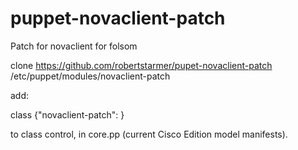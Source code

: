 puppet-novaclient-patch
=======================

Patch for novaclient for folsom

  clone https://github.com/robertstarmer/pupet-novaclient-patch /etc/puppet/modules/novaclient-patch

add:

  class {"novaclient-patch": }

to class control, in core.pp (current Cisco Edition model manifests).

